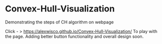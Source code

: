 # Convex-Hull-Visualization
Demonstrating the steps of CH algorithm on webpage


Click - >  https://alexwisco.github.io/Convex-Hull-Visualization/
To play with the page. Adding better button functionality and overall design soon.


